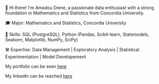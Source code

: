 👋 Hi there! I'm Amadou Diene, a passionate data enthusiast with a strong foundation in Mathematics and Statistics from Concordia University.

🎓 Major: Mathematics and Statistics, Concordia University

🧠 Skills: SQL (PostgreSQL), Python (Pandas, Scikit-learn, Statsmodels, Seaborn, Matplotlib, NumPy, SciPy)

🛠️ Expertise: Data Management | Exploratory Analysis | Statistical Experimentation | Model Developement

My portfolio can be seen [here](https://github.com/AmadouDiene/Portfolio)

My linkedIn can be reached [here](https://www.linkedin.com/in/amadou-diene/)

<!--
**AmadouDiene/AmadouDiene** is a ✨ _special_ ✨ repository because its `README.md` (this file) appears on your GitHub profile.

Here are some ideas to get you started:

- 🔭 I’m currently working on ...
- 🌱 I’m currently learning ...
- 👯 I’m looking to collaborate on ...
- 🤔 I’m looking for help with ...
- 💬 Ask me about ...
- 📫 How to reach me: ...
- 😄 Pronouns: ...
- ⚡ Fun fact: ...
-->
